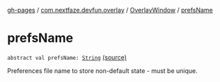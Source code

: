 [gh-pages](../../index.md) / [com.nextfaze.devfun.overlay](../index.md) / [OverlayWindow](index.md) / [prefsName](./prefs-name.md)

# prefsName

`abstract val prefsName: `[`String`](https://kotlinlang.org/api/latest/jvm/stdlib/kotlin/-string/index.html) [(source)](https://github.com/NextFaze/dev-fun/tree/master/devfun/src/main/java/com/nextfaze/devfun/overlay/OverlayWindow.kt#L70)

Preferences file name to store non-default state - must be unique.

